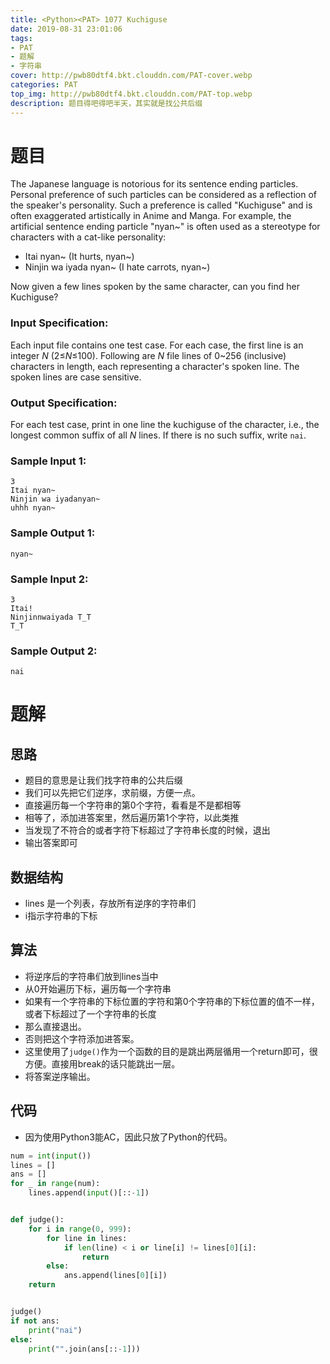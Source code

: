 ```yaml
---
title: <Python><PAT> 1077 Kuchiguse
date: 2019-08-31 23:01:06
tags: 
- PAT
- 题解
- 字符串
cover: http://pwb80dtf4.bkt.clouddn.com/PAT-cover.webp
categories: PAT
top_img: http://pwb80dtf4.bkt.clouddn.com/PAT-top.webp
description: 题目得吧得吧半天，其实就是找公共后缀
---
```


# 题目

The Japanese language is notorious for its sentence ending particles. Personal preference of such particles can be considered as a reflection of the speaker's personality. Such a preference is called "Kuchiguse" and is often exaggerated artistically in Anime and Manga. For example, the artificial sentence ending particle "nyan~" is often used as a stereotype for characters with a cat-like personality:

- Itai nyan~ (It hurts, nyan~)
- Ninjin wa iyada nyan~ (I hate carrots, nyan~)

Now given a few lines spoken by the same character, can you find her Kuchiguse?

### Input Specification:

Each input file contains one test case. For each case, the first line is an integer *N* (2≤*N*≤100). Following are *N* file lines of 0~256 (inclusive) characters in length, each representing a character's spoken line. The spoken lines are case sensitive.

### Output Specification:

For each test case, print in one line the kuchiguse of the character, i.e., the longest common suffix of all *N* lines. If there is no such suffix, write `nai`.

### Sample Input 1:

```in
3
Itai nyan~
Ninjin wa iyadanyan~
uhhh nyan~
```

### Sample Output 1:

```out
nyan~
```

### Sample Input 2:

```in
3
Itai!
Ninjinnwaiyada T_T
T_T
```

### Sample Output 2:

```out
nai
```

# 题解

## 思路

+ 题目的意思是让我们找字符串的公共后缀
+ 我们可以先把它们逆序，求前缀，方便一点。
+ 直接遍历每一个字符串的第0个字符，看看是不是都相等
+ 相等了，添加进答案里，然后遍历第1个字符，以此类推
+ 当发现了不符合的或者字符下标超过了字符串长度的时候，退出
+ 输出答案即可

## 数据结构

+ lines 是一个列表，存放所有逆序的字符串们
+ i指示字符串的下标

## 算法

+ 将逆序后的字符串们放到lines当中
+ 从0开始遍历下标，遍历每一个字符串
+ 如果有一个字符串的下标位置的字符和第0个字符串的下标位置的值不一样，或者下标超过了一个字符串的长度
+ 那么直接退出。
+ 否则把这个字符添加进答案。
+ 这里使用了`judge()`作为一个函数的目的是跳出两层循用一个return即可，很方便。直接用break的话只能跳出一层。
+ 将答案逆序输出。

## 代码

+ 因为使用Python3能AC，因此只放了Python的代码。

```python
num = int(input())
lines = []
ans = []
for _ in range(num):
    lines.append(input()[::-1])


def judge():
    for i in range(0, 999):
        for line in lines:
            if len(line) < i or line[i] != lines[0][i]:
                return
        else:
            ans.append(lines[0][i])
    return


judge()
if not ans:
    print("nai")
else:
    print("".join(ans[::-1]))

```

